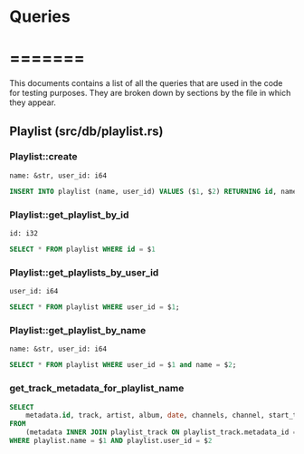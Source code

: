 # Queries
# =======
This documents contains a list of all the queries that are used in the code
for testing purposes. They are broken down by sections by the file in which
they appear.

## Playlist (src/db/playlist.rs)

### Playlist::create
`name: &str, user_id: i64`
```sql
INSERT INTO playlist (name, user_id) VALUES ($1, $2) RETURNING id, name, user_id, privacy;
```

### Playlist::get_playlist_by_id
`id: i32`
```sql
SELECT * FROM playlist WHERE id = $1
```

### Playlist::get_playlists_by_user_id
`user_id: i64`
```sql
SELECT * FROM playlist WHERE user_id = $1;
```

### Playlist::get_playlist_by_name
`name: &str, user_id: i64`
```sql
SELECT * FROM playlist WHERE user_id = $1 and name = $2;
```

### get_track_metadata_for_playlist_name
```sql
SELECT
    metadata.id, track, artist, album, date, channels, channel, start_time, duration, sample_rate, source_url, title, thumbnail
FROM
    (metadata INNER JOIN playlist_track ON playlist_track.metadata_id = metadata.id INNER JOIN playlist ON playlist_track.playlist_id = playlist.id)
WHERE playlist.name = $1 AND playlist.user_id = $2
```